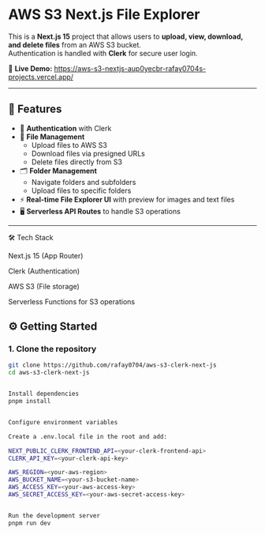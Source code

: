 # AWS S3 Next.js File Explorer

This is a **Next.js 15** project that allows users to **upload, view, download, and delete files** from an AWS S3 bucket.  
Authentication is handled with **Clerk** for secure user login.

🔗 **Live Demo:** https://aws-s3-nextjs-aup0yecbr-rafay0704s-projects.vercel.app/

---

## 🚀 Features

- 🔑 **Authentication** with Clerk  
- 📂 **File Management**  
  - Upload files to AWS S3  
  - Download files via presigned URLs  
  - Delete files directly from S3  
- 🗂️ **Folder Management**  
  - Navigate folders and subfolders  
  - Upload files to specific folders  
- ⚡ **Real-time File Explorer UI** with preview for images and text files  
- 🖥️ **Serverless API Routes** to handle S3 operations  

---

🛠️ Tech Stack

Next.js 15 (App Router)

Clerk (Authentication)

AWS S3 (File storage)

Serverless Functions for S3 operations


## ⚙️ Getting Started

### 1. Clone the repository
```bash
git clone https://github.com/rafay0704/aws-s3-clerk-next-js
cd aws-s3-clerk-next-js


Install dependencies
pnpm install


Configure environment variables

Create a .env.local file in the root and add:

NEXT_PUBLIC_CLERK_FRONTEND_API=<your-clerk-frontend-api>
CLERK_API_KEY=<your-clerk-api-key>

AWS_REGION=<your-aws-region>
AWS_BUCKET_NAME=<your-s3-bucket-name>
AWS_ACCESS_KEY=<your-aws-access-key>
AWS_SECRET_ACCESS_KEY=<your-aws-secret-access-key>


Run the development server
pnpm run dev
